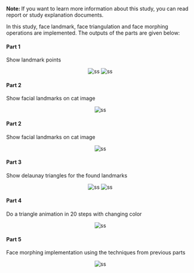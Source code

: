 <b> Note: </b> If you want to learn more information about this study, you can read report or study explanation documents.
<br/>

In this study, face landmark, face triangulation and face morphing operations are implemented. The outputs of the parts are given below:

<h4>Part 1</h4>
Show landmark points

<p align="center">
<img src="./Outputs/Part1_cat.jpg" alt="ss"/>
<img src="./Outputs/Part1_dennis.jpg" alt="ss"/>
</p>

<h4>Part 2</h4>
Show facial landmarks on cat image

<p align="center">
<img src="./Outputs/Part2_cat.jpg" alt="ss"/>
</p>
  
<h4>Part 2</h4>
Show facial landmarks on cat image

<p align="center">
<img src="./Outputs/Part2_cat.jpg" alt="ss"/>
</p>

<h4>Part 3</h4>
Show delaunay triangles for the found landmarks

<p align="center">
<img src="./Outputs/Part3_cat.jpg" alt="ss"/>
<img src="./Outputs/Part3_dennis.jpg" alt="ss"/>
</p>

<h4>Part 4</h4>
Do a triangle animation in 20 steps with changing color

<p align="center">
<img src="./Outputs/Part4_gif.gif" alt="ss"/>
</p>

<h4>Part 5</h4>
Face morphing implementation using the techniques from previous parts

<p align="center">
<img src="./Outputs/Part5_gif2.gif" alt="ss"/>
</p>
